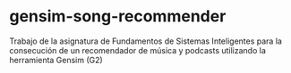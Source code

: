 # gensim-song-recommender
 Trabajo de la asignatura de Fundamentos de Sistemas Inteligentes para la consecución de un recomendador de música y podcasts utilizando la herramienta Gensim (G2)
